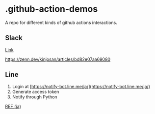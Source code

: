 # .github-action-demos

A repo for different kinds of github actions interactions.

## Slack

[Link](https://github.com/slackapi/slack-github-action)

https://zenn.dev/kinjosan/articles/bd82e07aa69080

## Line

1. Login at [https://notify-bot.line.me/ja/](https://notify-bot.line.me/ja/)
2. Generate access token
3. Notify through Python

[REF (ja)](https://qiita.com/akeome/items/e1e0fecf2e754436afc8)
